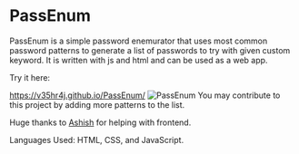# PassEnum

PassEnum is a simple password enemurator that uses most common password patterns to generate a list of passwords to try with given custom keyword. It is written with js and html and can be used as a web app.

Try it here:

https://v35hr4j.github.io/PassEnum/
![PassEnum](assets/PassEnum.png?raw=true 'PassEnum')
You may contribute to this project by adding more patterns to the list.

Huge thanks to [Ashish](https://github.com/ashishgaut) for helping with frontend.

Languages Used: HTML, CSS, and JavaScript.
